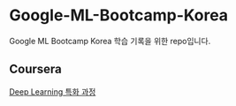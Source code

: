 # Google-ML-Bootcamp-Korea
Google ML Bootcamp Korea 학습 기록을 위한 repo입니다.

## Coursera
[Deep Learning 특화 과정](https://www.coursera.org/programs/learning-program-qth60/specializations/deep-learning?collectionId=zg44d)
